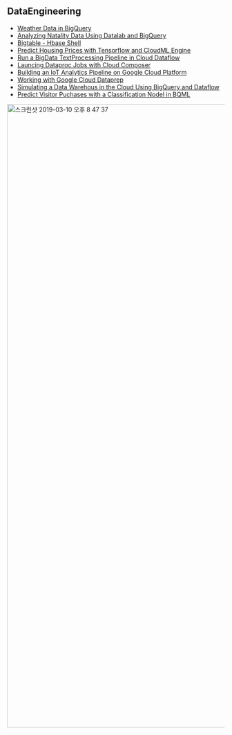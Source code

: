## DataEngineering

* [Weather Data in BigQuery]() 
* [Analyzing Natality Data Using Datalab and BigQuery]()
* [Bigtable - Hbase Shell]()
* [Predict Housing Prices with Tensorflow and CloudML Engine]()
* [Run a BigData TextProcessing Pipeline in Cloud Dataflow]()
* [Launcing Dataproc Jobs with Cloud Composer]()
* [Building an IoT Analytics Pipeline on Google Cloud Platform]()
* [Working with Google Cloud Dataprep]()
* [Simulating a Data Warehous in the Cloud Using BigQuery and Dataflow]()  
* [Predict Visitor Puchases with a Classification Nodel in BQML]()

<img width="1440" alt="스크린샷 2019-03-10 오후 8 47 37" src="https://user-images.githubusercontent.com/43804152/54084583-e0026a00-4375-11e9-9e29-529686af7d51.png">
